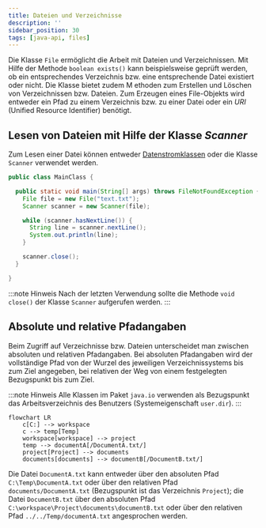 ```yaml
---
title: Dateien und Verzeichnisse
description: ''
sidebar_position: 30
tags: [java-api, files]
---
```


Die Klasse `File` ermöglicht die Arbeit mit Dateien und Verzeichnissen. Mit Hilfe der Methode `boolean exists()` kann beispielsweise geprüft werden, ob ein entsprechendes Verzeichnis bzw. eine entsprechende Datei existiert oder nicht. Die Klasse bietet zudem M
ethoden zum Erstellen und Löschen von Verzeichnissen bzw. Dateien. Zum Erzeugen eines File-Objekts wird entweder ein Pfad zu einem Verzeichnis bzw. zu einer Datei oder ein _URI_ (Unified Resource Identifier) benötigt.

## Lesen von Dateien mit Hilfe der Klasse _Scanner_

Zum Lesen einer Datei können entweder [Datenstromklassen](../io-streams.md) oder die Klasse `Scanner` verwendet werden.

```java title="MainClass.java" showLineNumbers
public class MainClass {

  public static void main(String[] args) throws FileNotFoundException {
    File file = new File("text.txt");
    Scanner scanner = new Scanner(file);

    while (scanner.hasNextLine()) {
      String line = scanner.nextLine();
      System.out.println(line);
    }

    scanner.close();
  }

}
```

:::note Hinweis
Nach der letzten Verwendung sollte die Methode `void close()` der Klasse `Scanner` aufgerufen werden.
:::

## Absolute und relative Pfadangaben

Beim Zugriff auf Verzeichnisse bzw. Dateien unterscheidet man zwischen absoluten und relativen Pfadangaben. Bei absoluten Pfadangaben wird der vollständige Pfad von der Wurzel des jeweiligen Verzeichnissystems bis zum Ziel angegeben, bei relativen der Weg von
einem festgelegten Bezugspunkt bis zum Ziel.

:::note Hinweis
Alle Klassen im Paket `java.io` verwenden als Bezugspunkt das Arbeitsverzeichnis des Benutzers (Systemeigenschaft `user.dir`).
:::

```mermaid
flowchart LR
    c[C:] --> workspace
    c --> temp[Temp]
    workspace[workspace] --> project
    temp --> documentA[/DocumentA.txt/]
    project[Project] --> documents
    documents[documents] --> documentB[/DocumentB.txt/]
```

Die Datei `DocumentA.txt` kann entweder über den absoluten Pfad `C:\Temp\DocumentA.txt` oder über den relativen Pfad `documents/DocumentA.txt` (Bezugspunkt ist das Verzeichnis `Project`); die Datei `DocumentB.txt` über den absoluten Pfad `C:\workspace\Project\documents\documentB.txt` oder über den relativen Pfad `../../Temp/documentA.txt` angesprochen werden.

